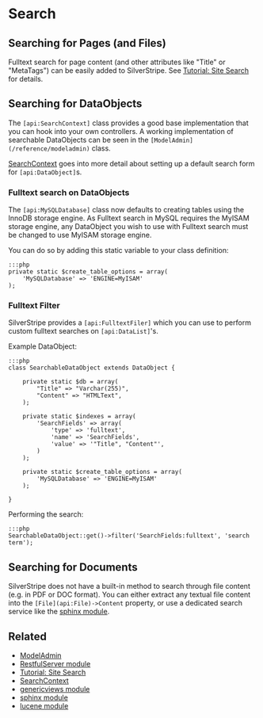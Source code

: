 # Search

## Searching for Pages (and Files)

Fulltext search for page content (and other attributes like "Title" or "MetaTags") can be easily added to SilverStripe.
See [Tutorial: Site Search](/tutorials/4-site-search) for details.

## Searching for DataObjects

The `[api:SearchContext]` class provides a good base implementation that you can hook into your own controllers. 
A working implementation of searchable DataObjects can be seen in the `[ModelAdmin](/reference/modeladmin)` class.

[SearchContext](/reference/searchcontext) goes into more detail about setting up a default search form for `[api:DataObject]`s.

### Fulltext search on DataObjects

The `[api:MySQLDatabase]` class now defaults to creating tables using the InnoDB storage engine. As Fulltext search in MySQL
requires the MyISAM storage engine, any DataObject you wish to use with Fulltext search must be changed to use MyISAM storage
engine.

You can do so by adding this static variable to your class definition:

	:::php
	private static $create_table_options = array(
		'MySQLDatabase' => 'ENGINE=MyISAM'
	);

### Fulltext Filter
SilverStripe provides a `[api:FulltextFiler]` which you can use to perform custom fulltext searches on `[api:DataList]`'s.

Example DataObject:

	:::php
	class SearchableDataObject extends DataObject {
		
		private static $db = array(
			"Title" => "Varchar(255)",
			"Content" => "HTMLText",
		);

		private static $indexes = array(
			'SearchFields' => array(
				'type' => 'fulltext',
				'name' => 'SearchFields',
				'value' => '"Title", "Content"',
			)
		);

		private static $create_table_options = array(
			'MySQLDatabase' => 'ENGINE=MyISAM'
		);

	}

Performing the search:

	:::php
	SearchableDataObject::get()->filter('SearchFields:fulltext', 'search term');



## Searching for Documents

SilverStripe does not have a built-in method to search through file content (e.g. in PDF or DOC format).
You can either extract any textual file content into the `[File](api:File)->Content` property, or use a
dedicated search service like the [sphinx module](http://silverstripe.org/sphinx-module).

## Related

*  [ModelAdmin](/reference/modeladmin)
*  [RestfulServer module](https://github.com/silverstripe/silverstripe-restfulserver)
*  [Tutorial: Site Search](/tutorials/4-site-search)
*  [SearchContext](/reference/searchcontext)
*  [genericviews module](http://silverstripe.org/generic-views-module)
*  [sphinx module](http://silverstripe.org/sphinx-module)
*  [lucene module](http://silverstripe.org/lucene-module)